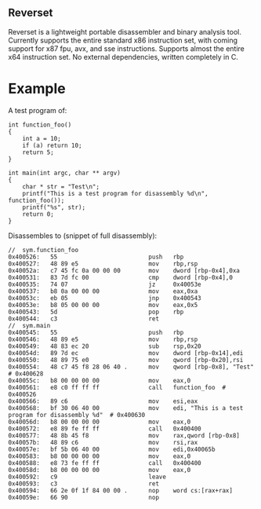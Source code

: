 ## Reverset

Reverset is a lightweight portable disassembler and binary analysis tool. Currently supports the entire standard x86 instruction set, with coming support for x87 fpu, avx, and sse instructions. Supports almost the entire x64 instruction set.
No external dependencies, written completely in C.

# Example
A test program of:
```
int function_foo()
{
	int a = 10;
	if (a) return 10;
	return 5;
}

int main(int argc, char ** argv)
{
	char * str = "Test\n";
	printf("This is a test program for disassembly %d\n", function_foo());
	printf("%s", str);
	return 0;
}
```

Disassembles to (snippet of full disassembly): 
```
//	sym.function_foo
0x400526:   55                      	push   rbp
0x400527:   48 89 e5                	mov    rbp,rsp
0x40052a:   c7 45 fc 0a 00 00 00    	mov    dword [rbp-0x4],0xa
0x400531:   83 7d fc 00             	cmp    dword [rbp-0x4],0
0x400535:   74 07                   	jz     0x40053e
0x400537:   b8 0a 00 00 00          	mov    eax,0xa
0x40053c:   eb 05                   	jnp    0x400543
0x40053e:   b8 05 00 00 00          	mov    eax,0x5
0x400543:   5d                      	pop    rbp
0x400544:   c3                      	ret    
//	sym.main
0x400545:   55                      	push   rbp
0x400546:   48 89 e5                	mov    rbp,rsp
0x400549:   48 83 ec 20             	sub    rsp,0x20
0x40054d:   89 7d ec                	mov    dword [rbp-0x14],edi
0x400550:   48 89 75 e0             	mov    qword [rbp-0x20],rsi
0x400554:   48 c7 45 f8 28 06 40 .   	mov    qword [rbp-0x8], "Test"	 # 0x400628
0x40055c:   b8 00 00 00 00          	mov    eax,0
0x400561:   e8 c0 ff ff ff          	call   function_foo	 # 0x400526
0x400566:   89 c6                   	mov    esi,eax
0x400568:   bf 30 06 40 00          	mov    edi, "This is a test program for disassembly %d"	 # 0x400630
0x40056d:   b8 00 00 00 00          	mov    eax,0
0x400572:   e8 89 fe ff ff          	call   0x400400
0x400577:   48 8b 45 f8             	mov    rax,qword [rbp-0x8]
0x40057b:   48 89 c6                	mov    rsi,rax
0x40057e:   bf 5b 06 40 00          	mov    edi,0x40065b
0x400583:   b8 00 00 00 00          	mov    eax,0
0x400588:   e8 73 fe ff ff          	call   0x400400
0x40058d:   b8 00 00 00 00          	mov    eax,0
0x400592:   c9                      	leave  
0x400593:   c3                      	ret    
0x400594:   66 2e 0f 1f 84 00 00 .   	nop    word cs:[rax+rax]
0x40059e:   66 90                   	nop    

```
